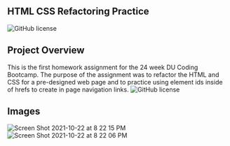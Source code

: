 ## HTML CSS Refactoring Practice
![GitHub license](https://img.shields.io/badge/license-MIT-blue.svg)
## Project Overview
This is the first homework assignment for the 24 week DU Coding Bootcamp. The purpose of the assignment was to refactor the HTML and CSS for a pre-designed web page and to practice using element ids inside of hrefs to create in page navigation links. 
![GitHub license](https://img.shields.io/badge/license-MIT-blue.svg)
## Images
![Screen Shot 2021-10-22 at 8 22 15 PM](https://user-images.githubusercontent.com/34839284/138539039-dbce615c-6a8a-4767-8f19-ac93d8966fdf.png)
![Screen Shot 2021-10-22 at 8 22 06 PM](https://user-images.githubusercontent.com/34839284/138539035-0730e000-2337-4eef-9cac-9e2ad60cd4b6.png)
